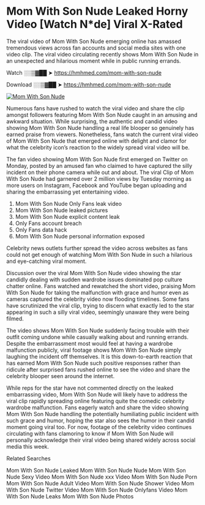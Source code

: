 ﻿# Mom With Son Nude Leaked Horny Video [Watch N*de] Viral X-Rated

The viral video of ﻿Mom With Son Nude emerging online has amassed tremendous views across fan accounts and social media sites with one video clip. The viral video circulating recently shows ﻿Mom With Son Nude in an unexpected and hilarious moment while in public running errands. 

Watch ░░▒▓██ ➤ https://hmhmed.com/mom-with-son-nude

Download ░░▒▓██ ➤ https://hmhmed.com/mom-with-son-nude

[![Mom With Son Nude](https://i.imgur.com/dJHk4Zq.gif)](https://hmhmed.com/mom-with-son-nude)

Numerous fans have rushed to watch the viral video and share the clip amongst followers featuring ﻿Mom With Son Nude caught in an amusing and awkward situation. While surprising, the authentic and candid video showing ﻿Mom With Son Nude handling a real life blooper so genuinely has earned praise from viewers. Nonetheless, fans watch the current viral video of ﻿Mom With Son Nude that emerged online with delight and clamor for what the celebrity icon’s reaction to the widely spread viral video will be.

The fan video showing ﻿Mom With Son Nude first emerged on Twitter on Monday, posted by an amused fan who claimed to have captured the silly incident on their phone camera while out and about. The viral Clip of ﻿Mom With Son Nude had garnered over 2 million views by Tuesday morning as more users on Instagram, Facebook and YouTube began uploading and sharing the embarrassing yet entertaining video. 

1. ﻿Mom With Son Nude Only Fans leak video
2. ﻿Mom With Son Nude leaked pictures
3. ﻿Mom With Son Nude explicit content leak
4. Only Fans account breach
5. Only Fans data hack
6. ﻿Mom With Son Nude personal information exposed

Celebrity news outlets further spread the video across websites as fans could not get enough of watching ﻿Mom With Son Nude in such a hilarious and eye-catching viral moment. 

Discussion over the viral ﻿Mom With Son Nude video showing the star candidly dealing with sudden wardrobe issues dominated pop culture chatter online. Fans watched and rewatched the short video, praising ﻿Mom With Son Nude for taking the malfunction with grace and humor even as cameras captured the celebrity video now flooding timelines. Some fans have scrutinized the viral clip, trying to discern what exactly led to the star appearing in such a silly viral video, seemingly unaware they were being filmed.

The video shows ﻿Mom With Son Nude suddenly facing trouble with their outfit coming undone while casually walking about and running errands. Despite the embarrassment most would feel at having a wardrobe malfunction publicly, viral footage shows ﻿Mom With Son Nude simply laughing the incident off themselves. It is this down-to-earth reaction that has earned ﻿Mom With Son Nude such positive responses rather than ridicule after surprised fans rushed online to see the video and share the celebrity blooper seen around the internet.  

While reps for the star have not commented directly on the leaked embarrassing video, ﻿Mom With Son Nude will likely have to address the viral clip rapidly spreading online featuring quite the comedic celebrity wardrobe malfunction. Fans eagerly watch and share the video showing ﻿Mom With Son Nude handling the potentially humiliating public incident with such grace and humor, hoping the star also sees the humor in their candid moment going viral too. For now, footage of the celebrity video continues circulating with fans clamoring to know if ﻿Mom With Son Nude will personally acknowledge their viral video being shared widely across social media this week.

Related Searches

﻿Mom With Son Nude Leaked
﻿Mom With Son Nude Nude
﻿Mom With Son Nude Sexy Video
﻿Mom With Son Nude xxx Video
﻿Mom With Son Nude Porn
﻿Mom With Son Nude Adult Video
﻿Mom With Son Nude Shower Video
﻿Mom With Son Nude Twitter Video
﻿Mom With Son Nude Onlyfans Video
﻿Mom With Son Nude Leaks
﻿Mom With Son Nude Photos